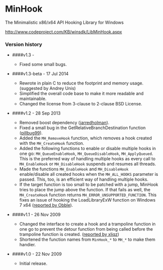 # MinHook

The Minimalistic x86/x64 API Hooking Library for Windows

http://www.codeproject.com/KB/winsdk/LibMinHook.aspx

### Version history

- ####v1.3 - 

  * Fixed some small bugs. 

- ####v1.3-beta - 17 Jul 2014

  * Rewrote in plain C to reduce the footprint and memory usage. (suggested by Andrey Unis)
  * Simplified the overall code base to make it more readable and maintainable.
  * Changed the license from 3-clause to 2-clause BSD License.

- ####v1.2 - 28 Sep 2013
 
  * Removed boost dependency ([jarredholman](https://github.com/jarredholman/minhook)).
  * Fixed a small bug in the GetRelativeBranchDestination function ([pillbug99](http://www.codeproject.com/Messages/4058892/Small-Bug-Found.aspx)).
  * Added the ```MH_RemoveHook``` function, which removes a hook created with the ```MH_CreateHook``` function.
  * Added the following functions to enable or disable multiple hooks in one go: ```MH_QueueEnableHook```, ```MH_QueueDisableHook```, ```MH_ApplyQueued```. This is the preferred way of handling multiple hooks as every call to `MH_EnableHook` or `MH_DisableHook` suspends and resumes all threads.
  * Made the functions ```MH_EnableHook``` and ```MH_DisableHook``` enable/disable all created hooks when the ```MH_ALL_HOOKS``` parameter is passed. This, too, is an efficient way of handling multiple hooks.
  * If the target function is too small to be patched with a jump, MinHook tries to place the jump above the function. If that fails as well, the ```MH_CreateHook``` function returns ```MH_ERROR_UNSUPPORTED_FUNCTION```. This fixes an issue of hooking the LoadLibraryExW function on Windows 7 x64 ([reported by Obble](http://www.codeproject.com/Messages/4578613/Re-Bug-LoadLibraryExW-hook-fails-on-windows-2008-r.aspx)).

- ####v1.1 - 26 Nov 2009

  * Changed the interface to create a hook and a trampoline function in one go to prevent the detour function from being called before the trampoline function is created. ([reported by xliqz](http://www.codeproject.com/Messages/3280374/Unsafe.aspx))
  * Shortened the function names from ```MinHook_*``` to ```MH_*``` to make them handier.

- ####v1.0 - 22 Nov 2009
 
  * Initial release.
